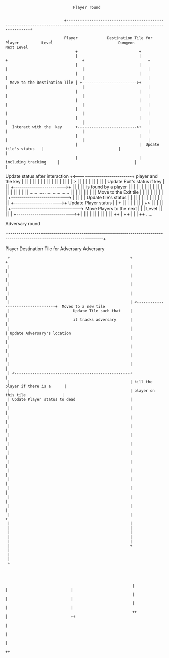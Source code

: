                                   Player round


                              +----------------------------------------------------------------------------------------------------------------------------+

                              Player             Destination Tile for Player          Level                             Dungeon                     Next Level
                                   +                           +
                                   |                           |                         +                                 +                            +
                                   |                           |                         |                                 |                            |
                                   |                           |                         |                                 |                            |
      Move to the Destination Tile | +------------------------>+                         |                                 |                            |
                                   |                           |                         |                                 |                            |
                                   |                           |                         |                                 |                            |
                                   |                           |                         |                                 |                            |
                                   |                           |                         |                                 |                            |
       Interact with the  key      +-------------------------->+                         |                                 |                            |
                                   |                           |                         |                                 |                            |
                                   |                           |  Update tile's status   |                                 |                            |
                                   |                           |  including tracking     |                                 |                            |
Update status after interaction    +<--------------------------+  player and the key     |                                 |                            |
                                   |                           |                         |                                 |                            |
                                   |                           |                         |                                 |                            |
                                   |                           |                         |                                 |                            |
                                   |                           >                         |                                 |                            |
                                   |                           |                         |                                 |                            |
                                   |                           |                         | Update Exit's status if key     |                            |
                                   |                           +------------------------>+                                 |                            |
                                   |                           |                         | is found by a player            |                            |
                                   |                           |                         |                                 |                            |
                                   |                           |                         |                                 |                            |
                                   |                           |                         |                                 |                            |
                                   |                           |                         |                                 |                            |
                                  ......                      ....                      .....                           ......                       ......
                                   |                           |                         |                                 |                            |
                                   |                           |                         |                                 |                            |
           Move to the Exit tile   |                           |                         |                                 |                            |
                                   |                           |                         |                                 |                            |
                                   +--------------------------->                         |                                 |                            |
                                   |                           |  Update tile's status   |                                 |                            |
                                   |                           |                         |                                 |                            |
                                   |                           |                         |                                 |                            |
                                   |                           | +---------------------->+  Update Player status           |                            |
                                   +                           |                         |                                 |                            |
                                                               |                         |                                 |                            |
                                                               +>                        |                                 |                            |
                                                                                         |                                 |                            |
                                                                                         +--------------------------------->  Move Players to the next  |
                                                                                         |                                 |  Level                     |
                                                                                         |                                 |                            |
                                                                                         |                                 +--------------------------->+
                                                                                         |                                 |                            |
                                                                                         |                                 |                            |
                                                                                         |                                 |                            |
                                                                                         |                                 |                            |
                                                                                         ++                                |                            ++
                                                                                                                           |
                                                                                                                           |
                                                                                                                           |
                                                                                                                           ++
.....





















Adversary   round


+----------------------------------------------------------------------------------------------------------------------------+

Player                                   Destination Tile for Adversary                  Adversary

     +                                                     +                                    +
     |                                                     |                                    |
     |                                                     |                                    |
     |                                                     |                                    |
     |                                                     |                                    |
     |                                                     | <----------------------------------+  Moves to a new tile
     |                            Update Tile such that    |                                    |
     |                            it tracks adversary      |                                    |
     |                                                     |                                    | Update Adversary's location
     |                                                     |                                    |
     |                                                     |                                    |
     |                                                     |                                    |
     |                                                     |                                    |
     | <---------------------------------------------------+                                    |
     |                                                     | kill the player if there is a      |
     |                                                     | player on this tile                |
     | Update Player status to dead                        |                                    |
     |                                                     |                                    |
     |                                                     |                                    |
     |                                                     |                                    |
     |                                                     |                                    |
     |                                                     |                                    |
     |                                                     |                                    |
     |                                                     |                                    |
     |                                                     |                                    |
     |                                                     |                                    |
     |                                                     |                                    |
     |                                                     |                                    |
     |                                                     |                                    |
     |                                                     |                                    +
     |                                                     |
     |                                                     |
     |                                                     |
     |                                                     |
     |                                                     |
     |                                                     +
     |
     |
     |
     +




                                                            |                                 |                            |
                                                            |                                 |                            |
                                                            |                                 |                            |
                                                            ++                                |                            ++
                                                                                              |
                                                                                              |
                                                                                              |
                                                                                              ++
